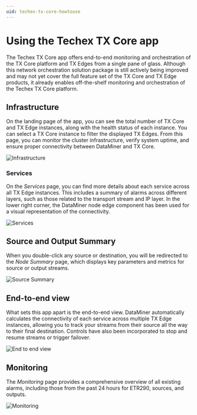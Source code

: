```yaml
---
uid: techex-tx-core-howtouse
---
```


# Using the Techex TX Core app

The Techex TX Core app offers end-to-end monitoring and orchestration of the TX Core platform and TX Edges from a single pane of glass. Although this network orchestration solution package is still actively being improved and may not yet cover the full feature set of the TX Core and TX Edge products, it already enables off-the-shelf monitoring and orchestration of the Techex TX Core platform.

## Infrastructure

On the landing page of the app, you can see the total number of TX Core and TX Edge instances, along with the health status of each instance. You can select a TX Core instance to filter the displayed TX Edges. From this page, you can monitor the cluster infrastructure, verify system uptime, and ensure proper connectivity between DataMiner and TX Core.

![Infrastructure](~/solutions/images/techex-txcore-infrastructure.png)

### Services

On the *Services* page, you can find more details about each service across all TX Edge instances. This includes a summary of alarms across different layers, such as those related to the transport stream and IP layer. In the lower right corner, the DataMiner node edge component has been used for a visual representation of the connectivity.

![Services](~/solutions/images/techex-txcore-services.png)

## Source and Output Summary

When you double-click any source or destination, you will be redirected to the *Node Summary* page, which displays key parameters and metrics for source or output streams.

![Source Summary](~/solutions/images/techex-txcore-source.png)

## End-to-end view

What sets this app apart is the end-to-end view. DataMiner automatically calculates the connectivity of each service across multiple TX Edge instances, allowing you to track your streams from their source all the way to their final destination. Controls have also been incorporated to stop and resume streams or trigger failover.

![End to end view](~/solutions/images/techex-txcore-e2e.png)

## Monitoring

The *Monitoring* page provides a comprehensive overview of all existing alarms, including those from the past 24 hours for ETR290, sources, and outputs.

![Monitoring](~/solutions/images/techex-txcore-monitoring.png)
